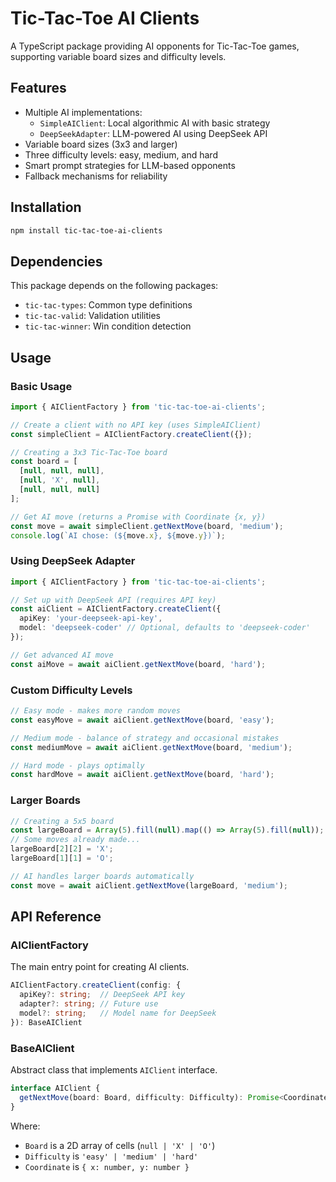 # Tic-Tac-Toe AI Clients

A TypeScript package providing AI opponents for Tic-Tac-Toe games, supporting variable board sizes and difficulty levels.

## Features

- Multiple AI implementations:
  - `SimpleAIClient`: Local algorithmic AI with basic strategy
  - `DeepSeekAdapter`: LLM-powered AI using DeepSeek API
- Variable board sizes (3x3 and larger)
- Three difficulty levels: easy, medium, and hard
- Smart prompt strategies for LLM-based opponents
- Fallback mechanisms for reliability

## Installation

```bash
npm install tic-tac-toe-ai-clients
```

## Dependencies

This package depends on the following packages:
- `tic-tac-types`: Common type definitions
- `tic-tac-valid`: Validation utilities
- `tic-tac-winner`: Win condition detection

## Usage

### Basic Usage

```typescript
import { AIClientFactory } from 'tic-tac-toe-ai-clients';

// Create a client with no API key (uses SimpleAIClient)
const simpleClient = AIClientFactory.createClient({});

// Creating a 3x3 Tic-Tac-Toe board
const board = [
  [null, null, null],
  [null, 'X', null],
  [null, null, null]
];

// Get AI move (returns a Promise with Coordinate {x, y})
const move = await simpleClient.getNextMove(board, 'medium');
console.log(`AI chose: (${move.x}, ${move.y})`);
```

### Using DeepSeek Adapter

```typescript
import { AIClientFactory } from 'tic-tac-toe-ai-clients';

// Set up with DeepSeek API (requires API key)
const aiClient = AIClientFactory.createClient({
  apiKey: 'your-deepseek-api-key',
  model: 'deepseek-coder' // Optional, defaults to 'deepseek-coder'
});

// Get advanced AI move
const aiMove = await aiClient.getNextMove(board, 'hard');
```

### Custom Difficulty Levels

```typescript
// Easy mode - makes more random moves
const easyMove = await aiClient.getNextMove(board, 'easy');

// Medium mode - balance of strategy and occasional mistakes
const mediumMove = await aiClient.getNextMove(board, 'medium');

// Hard mode - plays optimally
const hardMove = await aiClient.getNextMove(board, 'hard');
```

### Larger Boards

```typescript
// Creating a 5x5 board
const largeBoard = Array(5).fill(null).map(() => Array(5).fill(null));
// Some moves already made...
largeBoard[2][2] = 'X';
largeBoard[1][1] = 'O';

// AI handles larger boards automatically
const move = await aiClient.getNextMove(largeBoard, 'medium');
```

## API Reference

### AIClientFactory

The main entry point for creating AI clients.

```typescript
AIClientFactory.createClient(config: {
  apiKey?: string;  // DeepSeek API key
  adapter?: string; // Future use
  model?: string;   // Model name for DeepSeek
}): BaseAIClient
```

### BaseAIClient 

Abstract class that implements `AIClient` interface.

```typescript
interface AIClient {
  getNextMove(board: Board, difficulty: Difficulty): Promise<Coordinate>;
}
```

Where:
- `Board` is a 2D array of cells (`null | 'X' | 'O'`)
- `Difficulty` is `'easy' | 'medium' | 'hard'`
- `Coordinate` is `{ x: number, y: number }`
